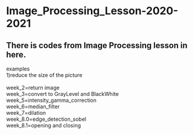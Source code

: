 # Image_Processing_Lesson-2020-2021

## There is codes from Image Processing lesson in here.
examples<br/>
        1)reduce the size of the picture<br/><br/>
week_2=return image <br/>
week_3=convert to GrayLevel and BlackWhite <br/>
week_5=intensity_gamma_correction <br/>
week_6=median_filter <br/>
week_7=dilation <br/>
week_8.0=edge_detection_sobel <br/>
week_8.1=opening and closing <br/>
